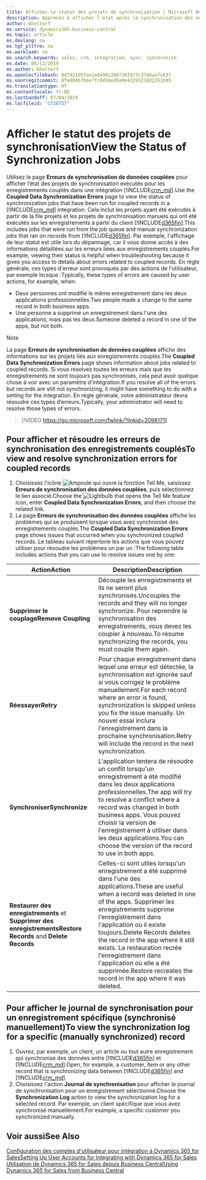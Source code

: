 ```yaml
---
title: Afficher le statut des projets de synchronisation | Microsoft Docs
description: Apprenez à afficher l'état après la synchronisation des enregistrements couplés.
author: bholtorf
ms.service: dynamics365-business-central
ms.topic: article
ms.devlang: na
ms.tgt_pltfrm: na
ms.workload: na
ms.search.keywords: sales, crm, integration, sync, synchronize
ms.date: 06/13/2019
ms.author: bholtorf
ms.openlocfilehash: 8d7421d5fee1a6498c204730f873c3746aafc637
ms.sourcegitcommit: 8fe694b7bbe7fc0456ed5a9e42291218d2251b05
ms.translationtype: HT
ms.contentlocale: fr-BE
ms.lasthandoff: 07/04/2019
ms.locfileid: "1726757"
---
```

# <a name="view-the-status-of-synchronization-jobs"></a><span data-ttu-id="a7857-103">Afficher le statut des projets de synchronisation</span><span class="sxs-lookup"><span data-stu-id="a7857-103">View the Status of Synchronization Jobs</span></span>
<span data-ttu-id="a7857-104">Utilisez la page **Erreurs de synchronisation de données couplées** pour afficher l’état des projets de synchronisation exécutés pour les enregistrements couplés dans une intégration [!INCLUDE[crm_md](includes/crm_md.md)].</span><span class="sxs-lookup"><span data-stu-id="a7857-104">Use the **Coupled Data Synchronization Errors** page to view the status of synchronization jobs that have been run for coupled records in a [!INCLUDE[crm_md](includes/crm_md.md)] integration.</span></span> <span data-ttu-id="a7857-105">Cela inclut les projets ayant été exécutés à partir de la file projets et les projets de synchronisation manuels qui ont été exécutés sur les enregistrements à partir du client [!INCLUDE[d365fin](includes/d365fin_md.md)].</span><span class="sxs-lookup"><span data-stu-id="a7857-105">This includes jobs that were run from the job queue and manual synchronization jobs that ran on records from [!INCLUDE[d365fin](includes/d365fin_md.md)].</span></span> <span data-ttu-id="a7857-106">Par exemple, l'affichage de leur statut est utile lors du dépannage, car il vous donne accès à des informations détaillées sur les erreurs liées aux enregistrements couplés.</span><span class="sxs-lookup"><span data-stu-id="a7857-106">For example, viewing their status is helpful when troubleshooting because it gives you access to details about errors related to coupled records.</span></span> <span data-ttu-id="a7857-107">En règle générale, ces types d'erreur sont provoqués par des actions de l'utilisateur, par exemple lorsque :</span><span class="sxs-lookup"><span data-stu-id="a7857-107">Typically, these types of errors are caused by user actions, for example, when:</span></span>  

* <span data-ttu-id="a7857-108">Deux personnes ont modifié le même enregistrement dans les deux applications professionnelles.</span><span class="sxs-lookup"><span data-stu-id="a7857-108">Two people made a change to the same record in both business apps.</span></span>
* <span data-ttu-id="a7857-109">Une personne a supprimé un enregistrement dans l'une des applications, mais pas les deux.</span><span class="sxs-lookup"><span data-stu-id="a7857-109">Someone deleted a record in one of the apps, but not both.</span></span>

> [!Note]
> <span data-ttu-id="a7857-110">La page **Erreurs de synchronisation de données couplées** affiche des informations sur les projets liés aux enregistrements couplés.</span><span class="sxs-lookup"><span data-stu-id="a7857-110">The **Coupled Data Synchronization Errors** page shows information about jobs related to coupled records.</span></span> <span data-ttu-id="a7857-111">Si vous résolvez toutes les erreurs mais que les enregistrements ne sont toujours pas synchronisés, cela peut avoir quelque chose à voir avec un paramètre d'intégration.</span><span class="sxs-lookup"><span data-stu-id="a7857-111">If you resolve all of the errors but records are still not synchronizing, it might have something to do with a setting for the integration.</span></span> <span data-ttu-id="a7857-112">En règle générale, votre administrateur devra résoudre ces types d’erreurs.</span><span class="sxs-lookup"><span data-stu-id="a7857-112">Typically, your administrator will need to resolve those types of errors.</span></span>   

> [!VIDEO https://go.microsoft.com/fwlink/?linkid=2098171]

## <a name="to-view-and-resolve-synchronization-errors-for-coupled-records"></a><span data-ttu-id="a7857-113">Pour afficher et résoudre les erreurs de synchronisation des enregistrements couplés</span><span class="sxs-lookup"><span data-stu-id="a7857-113">To view and resolve synchronization errors for coupled records</span></span>
1. <span data-ttu-id="a7857-114">Choisissez l'icône ![Ampoule qui ouvre la fonction Tell Me](media/ui-search/search_small.png "Dites-moi ce que vous voulez faire"), saisissez **Erreurs de synchronisation des données couplées**, puis sélectionnez le lien associé.</span><span class="sxs-lookup"><span data-stu-id="a7857-114">Choose the ![Lightbulb that opens the Tell Me feature](media/ui-search/search_small.png "Tell me what you want to do") icon, enter **Coupled Data Synchronization Errors**, and then choose the related link.</span></span>
2. <span data-ttu-id="a7857-115">La page **Erreurs de synchronisation des données couplées** affiche les problèmes qui se produisent lorsque vous avez synchronisé des enregistrements couplés.</span><span class="sxs-lookup"><span data-stu-id="a7857-115">The **Coupled Data Synchronization Errors** page shows issues that occurred when you synchronized coupled records.</span></span> <span data-ttu-id="a7857-116">Le tableau suivant répertorie les actions que vous pouvez utiliser pour résoudre les problèmes un par un :</span><span class="sxs-lookup"><span data-stu-id="a7857-116">The following table includes actions that you can use to resolve issues one by one:</span></span>

|<span data-ttu-id="a7857-117">Action</span><span class="sxs-lookup"><span data-stu-id="a7857-117">Action</span></span>|<span data-ttu-id="a7857-118">Description</span><span class="sxs-lookup"><span data-stu-id="a7857-118">Description</span></span>|
|----|----|
|<span data-ttu-id="a7857-119">**Supprimer le couplage**</span><span class="sxs-lookup"><span data-stu-id="a7857-119">**Remove Coupling**</span></span>|<span data-ttu-id="a7857-120">Découple les enregistrements et ils ne seront plus synchronisés.</span><span class="sxs-lookup"><span data-stu-id="a7857-120">Uncouples the records and they will no longer synchronize.</span></span> <span data-ttu-id="a7857-121">Pour reprendre la synchronisation des enregistrements, vous devez les coupler à nouveau.</span><span class="sxs-lookup"><span data-stu-id="a7857-121">To resume synchronizing the records, you must couple them again.</span></span>|
|<span data-ttu-id="a7857-122">**Réessayer**</span><span class="sxs-lookup"><span data-stu-id="a7857-122">**Retry**</span></span>|<span data-ttu-id="a7857-123">Pour chaque enregistrement dans lequel une erreur est détectée, la synchronisation est ignorée sauf si vous corrigez le problème manuellement.</span><span class="sxs-lookup"><span data-stu-id="a7857-123">For each record where an error is found, synchronization is skipped unless you fix the issue manually.</span></span> <span data-ttu-id="a7857-124">Un nouvel essai inclura l'enregistrement dans la prochaine synchronisation.</span><span class="sxs-lookup"><span data-stu-id="a7857-124">Retry will include the record in the next synchronization.</span></span>|
|<span data-ttu-id="a7857-125">**Synchroniser**</span><span class="sxs-lookup"><span data-stu-id="a7857-125">**Synchronize**</span></span>|<span data-ttu-id="a7857-126">L'application tentera de résoudre un conflit lorsqu'un enregistrement a été modifié dans les deux applications professionnelles.</span><span class="sxs-lookup"><span data-stu-id="a7857-126">The app will try to resolve a conflict where a record was changed in both business apps.</span></span> <span data-ttu-id="a7857-127">Vous pouvez choisir la version de l'enregistrement à utiliser dans les deux applications.</span><span class="sxs-lookup"><span data-stu-id="a7857-127">You can choose the version of the record to use in both apps.</span></span>|
|<span data-ttu-id="a7857-128">**Restaurer des enregistrements** et **Supprimer des enregistrements**</span><span class="sxs-lookup"><span data-stu-id="a7857-128">**Restore Records** and **Delete Records**</span></span>|<span data-ttu-id="a7857-129">Celles-ci sont utiles lorsqu'un enregistrement a été supprimé dans l'une des applications.</span><span class="sxs-lookup"><span data-stu-id="a7857-129">These are useful when a record was deleted in one of the apps.</span></span> <span data-ttu-id="a7857-130">Supprimer les enregistrements supprime l'enregistrement dans l'application où il existe toujours.</span><span class="sxs-lookup"><span data-stu-id="a7857-130">Delete Records deletes the record in the app where it still exists.</span></span> <span data-ttu-id="a7857-131">La restauration recrée l'enregistrement dans l'application où elle a été supprimée.</span><span class="sxs-lookup"><span data-stu-id="a7857-131">Restore recreates the record in the app where it was deleted.</span></span>|

## <a name="to-view-the-synchronization-log-for-a-specific-manually-synchronized-record"></a><span data-ttu-id="a7857-132">Pour afficher le journal de synchronisation pour un enregistrement spécifique (synchronisé manuellement)</span><span class="sxs-lookup"><span data-stu-id="a7857-132">To view the synchronization log for a specific (manually synchronized) record</span></span>
1. <span data-ttu-id="a7857-133">Ouvrez, par exemple, un client, un article ou tout autre enregistrement qui synchronise des données entre [!INCLUDE[d365fin](includes/d365fin_md.md)] et [!INCLUDE[crm_md](includes/crm_md.md)].</span><span class="sxs-lookup"><span data-stu-id="a7857-133">Open, for example, a customer, item or any other record that is synchronizing data between [!INCLUDE[d365fin](includes/d365fin_md.md)] and [!INCLUDE[crm_md](includes/crm_md.md)].</span></span>
2. <span data-ttu-id="a7857-134">Choisissez l'action **Journal de synchronisation** pour afficher le journal de synchronisation pour un enregistrement sélectionné.</span><span class="sxs-lookup"><span data-stu-id="a7857-134">Choose the **Synchronization Log** action to view the synchronization log for a selected record.</span></span> <span data-ttu-id="a7857-135">Par exemple, un client spécifique que vous avez synchronisé manuellement.</span><span class="sxs-lookup"><span data-stu-id="a7857-135">For example, a specific customer you synchronized manually.</span></span>

## <a name="see-also"></a><span data-ttu-id="a7857-136">Voir aussi</span><span class="sxs-lookup"><span data-stu-id="a7857-136">See Also</span></span>  
[<span data-ttu-id="a7857-137">Configuration des comptes d'utilisateur pour intégration à Dynamics 365 for Sales</span><span class="sxs-lookup"><span data-stu-id="a7857-137">Setting Up User Accounts for Integrating with Dynamics 365 for Sales</span></span>](admin-setting-up-integration-with-dynamics-sales.md)  
[<span data-ttu-id="a7857-138">Utilisation de Dynamics 365 for Sales depuis Business Central</span><span class="sxs-lookup"><span data-stu-id="a7857-138">Using Dynamics 365 for Sales from Business Central</span></span>](marketing-integrate-dynamicscrm.md)
